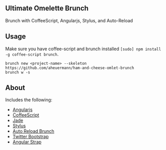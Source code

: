 ## Ultimate Omelette Brunch
Brunch with CoffeeScript, Angularjs, Stylus, and Auto-Reload

## Usage
Make sure you have coffee-script and brunch installed `[sudo] npm install -g coffee-script brunch`.

    brunch new <project-name> --skeleton https://github.com/aheuermann/ham-and-cheese-omlet-brunch
    brunch w -s

## About
Includes the following:

- [Angularjs](http://angularjs.org/)
- [CoffeeScript](http://coffeescript.org/)
- [Jade](http://jade-lang.com/)
- [Stylus](http://learnboost.github.io/stylus/)
- [Auto Reload Brunch](https://github.com/brunch/auto-reload-brunch)
- [Twitter Bootstrap](http://twitter.github.io/bootstrap/)
- [Angular Strap](http://mgcrea.github.io/angular-strap/)
